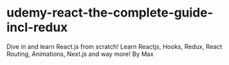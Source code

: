 # udemy-react-the-complete-guide-incl-redux
Dive in and learn React.js from scratch! Learn Reactjs, Hooks, Redux, React Routing, Animations, Next.js and way more! By Max
